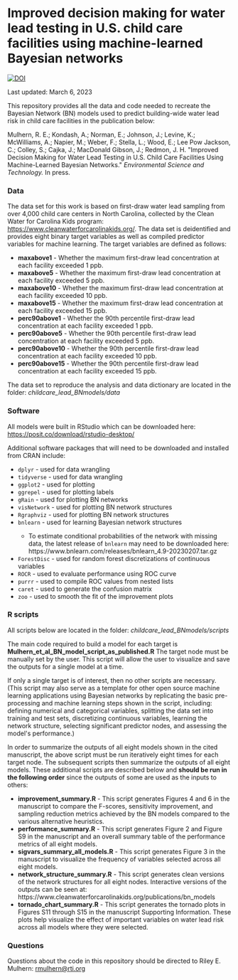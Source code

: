 # Improved decision making for water lead testing in U.S. child care facilities using machine-learned Bayesian networks
[![DOI](https://zenodo.org/badge/DOI/10.5281/zenodo.7477787.svg)](https://doi.org/10.5281/zenodo.7477787)

Last updated: March 6, 2023

This repository provides all the data and code needed to recreate the Bayesian Network (BN) models used to predict building-wide water lead risk in child care facilities in the publication below:

Mulhern, R. E.; Kondash, A.; Norman, E.; Johnson, J.; Levine, K.; McWilliams, A.; Napier, M.; Weber, F.; Stella, L.; Wood, E.; Lee Pow Jackson, C.; Colley, S.; Cajka, J.; MacDonald Gibson, J.; Redmon, J. H. "Improved Decision Making for Water Lead Testing in U.S. Child Care Facilities Using Machine-Learned Bayesian Networks."
<i>Environmental Science and Technology.</i> In press. 

### Data
The data set for this work is based on first-draw water lead sampling from over 4,000 child care centers in North Carolina, collected by the Clean Water for Carolina Kids program: https://www.cleanwaterforcarolinakids.org/. The data set is deidentified and provides eight binary target variables as well as compiled predictor variables for machine learning. The target variables are defined as follows:
<ul> 
  <li><b>maxabove1</b> - Whether the maximum first-draw lead concentration at each facility exceeded 1 ppb.</li>
  <li><b>maxabove5</b> - Whether the maximum first-draw lead concentration at each facility exceeded 5 ppb.</li>
  <li><b>maxabove10</b> - Whether the maximum first-draw lead concentration at each facility exceeded 10 ppb.</li>
  <li><b>maxabove15</b> - Whether the maximum first-draw lead concentration at each facility exceeded 15 ppb.</li>
  <li><b>perc90above1</b> - Whether the 90th percentile first-draw lead concentration at each facility exceeded 1 ppb.</li>
  <li><b>perc90above5</b> - Whether the 90th percentile first-draw lead concentration at each facility exceeded 5 ppb.</li>
  <li><b>perc90above10</b> - Whether the 90th percentile first-draw lead concentration at each facility exceeded 10 ppb.</li>
  <li><b>perc90above15</b> - Whether the 90th percentile first-draw lead concentration at each facility exceeded 15 ppb.</li>
</ul>

The data set to reproduce the analysis and data dictionary are located in the folder: <i>childcare_lead_BNmodels/data</i>

### Software
All models were built in RStudio which can be downloaded here: https://posit.co/download/rstudio-desktop/

Additional software packages that will need to be downloaded and installed from CRAN include:
<ul> 
  <li><code>dplyr</code> - used for data wrangling</li>
  <li><code>tidyverse</code> - used for data wrangling</li>
  <li><code>ggplot2</code> - used for plotting</li>
  <li><code>ggrepel</code> - used for plotting labels</li>
  <li><code>gRain</code> - used for plotting BN networks</li>
  <li><code>visNetwork</code> - used for plotting BN network structures</li>
  <li><code>Rgraphviz</code> - used for plotting BN network structures</li>
  <li><code>bnlearn</code> - used for learning Bayesian network structures</li>
       <ul>
      <li>To estimate conditional probabilities of the network with missing data, the latest release of <code>bnlearn</code> may need to be downloaded here: https://www.bnlearn.com/releases/bnlearn_4.9-20230207.tar.gz</li>
      </ul>
  <li><code>ForestDisc</code> - used for random forest discretizations of continuous variables</li>
  <li><code>ROCR</code> - used to evaluate performance using ROC curve</li>
  <li><code>purrr</code> - used to compile ROC values from nested lists</li>
  <li><code>caret</code> - used to generate the confusion matrix</li>
  <li><code>zoo</code> - used to smooth the fit of the improvement plots</li>
</ul>

### R scripts
All scripts below are located in the folder: <i>childcare_lead_BNmodels/scripts</i>

The main code required to build a model for each target is <b>Mulhern_et_al_BN_model_script_as_published.R</b> The target node must be manually set by the user. This script will allow the user to visualize and save the outputs for a single model at a time. 

If only a single target is of interest, then no other scripts are necessary. (This script may also serve as a template for other open source machine learning applications using Bayesian networks by replicating the basic pre-processing and machine learning steps shown in the script, including: defining numerical and categorical variables, splitting the data set into training and test sets, discretizing continuous variables, learning the network structure, selecting significant predictor nodes, and assessing the model's performance.)

In order to summarize the outputs of all eight models shown in the cited manuscript, the above script must be run iteratively eight times for each target node. The subsequent scripts then summarize the outputs of all eight models. These additional scripts are described below and <b>should be run in the following order</b> since the outputs of some are used as the inputs to others:
<ul> 
  <li><b>improvement_summary.R</b> - This script generates Figures 4 and 6 in the manuscript to compare the F-scores, sensitivity improvement, and sampling reduction metrics achieved by the BN models compared to the various alternative heuristics. </li>
  <li><b>performance_summary.R</b> - This script generates Figure 2 and Figure S9 in the manuscript and an overall summary table of the performance metrics of all eight models.</li>
  <li><b>sigvars_summary_all_models.R</b> - This script generates Figure 3 in the manuscript to visualize the frequency of variables selected across all eight models.</li>
  <li><b>network_structure_summary.R</b> - This script generates clean versions of the network structures for all eight nodes. Interactive versions of the outputs can be seen at: https://www.cleanwaterforcarolinakids.org/publications/bn_models</li>
  <li><b>tornado_chart_summary.R</b> - This script generates the tornado plots in Figures S11 through S15 in the manuscript Supporting Information. These plots help visualize the effect of important variables on water lead risk across all models where they were selected.</li>
</ul>

### Questions
Questions about the code in this repository should be directed to Riley E. Mulhern: rmulhern@rti.org
